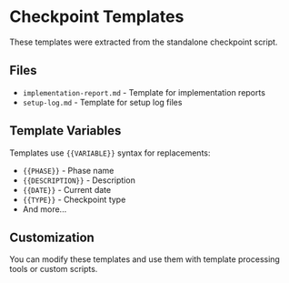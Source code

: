 # Checkpoint Templates

These templates were extracted from the standalone checkpoint script.

## Files

- `implementation-report.md` - Template for implementation reports
- `setup-log.md` - Template for setup log files

## Template Variables

Templates use `{{VARIABLE}}` syntax for replacements:

- `{{PHASE}}` - Phase name
- `{{DESCRIPTION}}` - Description
- `{{DATE}}` - Current date
- `{{TYPE}}` - Checkpoint type
- And more...

## Customization

You can modify these templates and use them with template processing tools or custom scripts.
